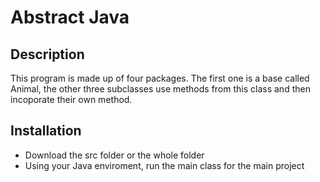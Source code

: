 # Abstract Java

## Description

This program is made up of four packages. The first one is a base called Animal,
the other three subclasses use methods from this class and then incoporate their own
method.

## Installation

- Download the src folder or the whole folder
- Using your Java enviroment, run the main class for the main project
